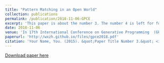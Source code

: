 ```yaml
---
title: "Pattern Matching in an Open World"
collection: publications
permalink: /publication/2018-11-06-GPCE
excerpt: 'This paper is about the number 3. The number 4 is left for future work.'
date: 2018-11-06
venue: 'In 17th International Conference on Generative Programming  (GPCE 2018)'
paperurl: 'http://wxzh.github.io/files/gpce2018.pdf'
citation: 'Your Name, You. (2015). &quot;Paper Title Number 3.&quot; <i>Journal 1</i>. 1(3).'
---
```


[Download paper here](http://http://wxzh.github.io/files/gpce2018.pdf)
